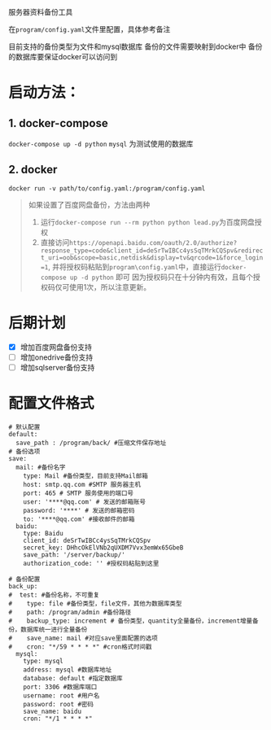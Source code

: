 服务器资料备份工具

在`program/config.yaml`文件里配置，具体参考备注

目前支持的备份类型为文件和mysql数据库
备份的文件需要映射到docker中
备份的数据库要保证docker可以访问到

# 启动方法：
## 1. docker-compose
`docker-compose up -d python`
`mysql` 为测试使用的数据库

## 2. docker
`docker run -v path/to/config.yaml:/program/config.yaml`

> 如果设置了百度网盘备份，方法由两种
> 1. 运行`docker-compose run --rm python python lead.py`为百度网盘授权
> 2. 直接访问`https://openapi.baidu.com/oauth/2.0/authorize?response_type=code&client_id=deSrTwIBCc4ysSqTMrkCQSpv&redirect_uri=oob&scope=basic,netdisk&display=tv&qrcode=1&force_login=1`, 并将授权码粘贴到`program\config.yaml`中，直接运行`docker-compose up -d python` 即可
> 因为授权码只在十分钟内有效，且每个授权码仅可使用1次，所以注意更新。



# 后期计划
- [x] 增加百度网盘备份支持
- [ ] 增加onedrive备份支持
- [ ] 增加sqlserver备份支持

# 配置文件格式
~~~
# 默认配置
default:
  save_path : /program/back/ #压缩文件保存地址
# 备份选项
save:
  mail: #备份名字
    type: Mail #备份类型，目前支持Mail邮箱
    host: smtp.qq.com #SMTP 服务器主机
    port: 465 # SMTP 服务使用的端口号
    user: '****@qq.com' # 发送的邮箱账号
    password: '****' # 发送的邮箱密码
    to: '****@qq.com' #接收邮件的邮箱
  baidu:
    type: Baidu
    client_id: deSrTwIBCc4ysSqTMrkCQSpv
    secret_key: DHhcOkElVNb2qUXDM7Vvx3emWx65GbeB
    save_path: '/server/backup/'
    authorization_code: '' #授权码粘贴到这里

# 备份配置
back_up:
#  test: #备份名称，不可重复
#    type: file #备份类型，file文件，其他为数据库类型
#    path: /program/admin #备份路径
#    backup_type: increment # 备份类型，quantity全量备份，increment增量备份，数据库统一进行全量备份
#    save_name: mail #对应save里面配置的选项
#    cron: "*/59 * * * *" #cron格式时间戳
  mysql:
    type: mysql
    address: mysql #数据库地址
    database: default #指定数据库
    port: 3306 #数据库端口
    username: root #用户名
    password: root #密码
    save_name: baidu
    cron: "*/1 * * * *"
~~~